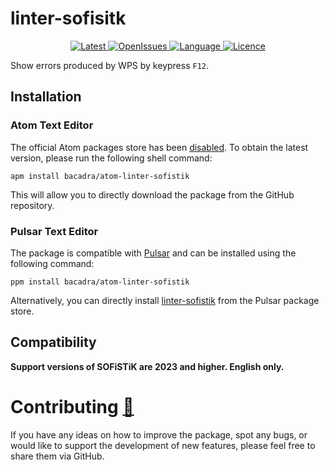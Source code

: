 # linter-sofisitk

<p align="center">
  <a href="https://github.com/bacadra/atom-linter-sofistik/tags">
  <img src="https://img.shields.io/github/v/tag/bacadra/atom-linter-sofistik?style=for-the-badge&label=Latest&color=blue" alt="Latest">
  </a>
  <a href="https://github.com/bacadra/atom-linter-sofistik/issues">
  <img src="https://img.shields.io/github/issues-raw/bacadra/atom-linter-sofistik?style=for-the-badge&color=blue" alt="OpenIssues">
  </a>
  <a href="https://github.com/bacadra/atom-linter-sofistik/blob/master/package.json">
  <img src="https://img.shields.io/github/languages/top/bacadra/atom-linter-sofistik?style=for-the-badge&color=blue" alt="Language">
  </a>
  <a href="https://github.com/bacadra/atom-linter-sofistik/blob/master/LICENSE">
  <img src="https://img.shields.io/github/license/bacadra/atom-linter-sofistik?style=for-the-badge&color=blue" alt="Licence">
  </a>
</p>

Show errors produced by WPS by keypress `F12`.

## Installation

### Atom Text Editor

The official Atom packages store has been [disabled](https://github.blog/2022-06-08-sunsetting-atom/). To obtain the latest version, please run the following shell command:

```shell
apm install bacadra/atom-linter-sofistik
```

This will allow you to directly download the package from the GitHub repository.

### Pulsar Text Editor

The package is compatible with [Pulsar](https://pulsar-edit.dev/) and can be installed using the following command:

```shell
ppm install bacadra/atom-linter-sofistik
```

Alternatively, you can directly install [linter-sofistik](https://web.pulsar-edit.dev/packages/linter-sofistik) from the Pulsar package store.

## Compatibility

**Support versions of SOFiSTiK are 2023 and higher. English only.**

# Contributing [🍺](https://www.buymeacoffee.com/asiloisad)

If you have any ideas on how to improve the package, spot any bugs, or would like to support the development of new features, please feel free to share them via GitHub.
